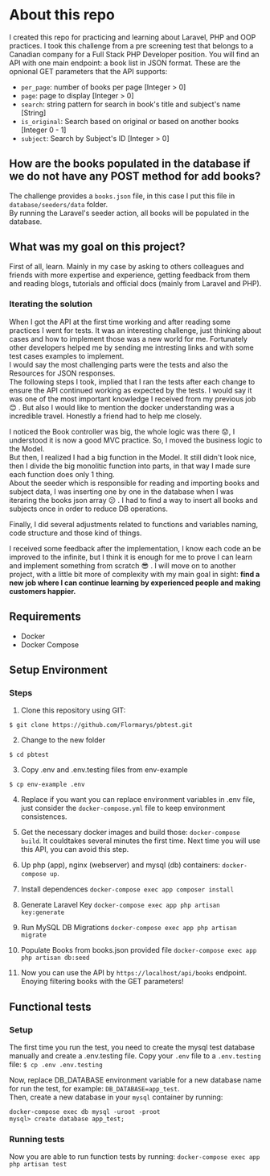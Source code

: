 # About this repo

I created this repo for practicing and learning about Laravel, PHP and OOP practices.
I took this challenge from a pre screening test that belongs to a Canadian company for a Full Stack PHP Developer position.
You will find an API with one main endpoint: a book list in JSON format. 
These are the opnional GET parameters that the API supports:

- `per_page`: number of books per page [Integer > 0]
- `page`: page to display [Integer > 0]
- `search`: string pattern for search in book's title and subject's name [String]
- `is_original`: Search based on original or based on another books [Integer 0 - 1]
- `subject`: Search by Subject's ID [Integer > 0]

## How are the books populated in the database if we do not have any POST method for add books?
The challenge provides a `books.json` file, in this case I put this file  in `database/seeders/data` folder.  
By running the Laravel's seeder action, all books will be populated in the database.

## What was my goal on this project?
First of all, learn. Mainly in my case by asking to others colleagues and friends with more expertise and experience, getting feedback from them and reading blogs, tutorials and official docs (mainly from Laravel and PHP).  

### Iterating the solution
When I got the API at the first time working and after reading some practices I went for tests. It was an interesting challenge, just thinking about cases and how to implement those was a new world for me. Fortunately other developers helped me by sending me intresting links and with some test cases examples to implement.  
I would say the most challenging parts were the tests and also the Resources for JSON responses.  
The following steps I took, implied that I ran the tests after each change to ensure the API continued working as expected by the tests. I would say it was one of the most important knowledge I received from my previous job :blush: . But also I would like to mention the docker understanding was a incredible travel. Honestly a friend had to help me closely.  

I noticed the Book controller was big, the whole logic was there :worried:, I understood it is now a good MVC practice. So, I moved the business logic to the Model.  
But then, I realized I had a big function in the Model. It still didn't look nice, then I divide the big monolitic function into parts, in that way I made sure each function does only 1 thing.  
About the seeder which is responsible for reading and importing books and subject data, I was inserting one by one in the database when I was iteraring the books json array :confused: . I had to find a way to insert all books and subjects once in order to reduce DB operations.

Finally, I did several adjustments related to functions and variables naming, code structure and those kind of things.

I received some feedback after the implementation, I know each code an be improved to the infinite, but I think it is enough for me to prove I can learn and implement something from scratch :sunglasses: . I will move on to another project, with a little bit more of complexity with my main goal in sight: **find a new job where I can continue learning by experienced people and making customers happier.**


## Requirements

- Docker
- Docker Compose

## Setup Environment

### Steps

1. Clone this repository using GIT:

```
$ git clone https://github.com/Flormarys/pbtest.git
```
   
2. Change to the new folder

```
$ cd pbtest
```

3. Copy .env and .env.testing files from env-example

```
$ cp env-example .env
```

4. Replace if you want you can replace environment variables in .env file, just consider the `docker-compose.yml` file to keep environment consistences.

5. Get the necessary docker images and build those: `docker-compose build`. It couldtakes several minutes the first time. Next time you will use this API, you can avoid this step.

6. Up php (app), nginx (webserver) and mysql (db) containers: `docker-compose up`.

7. Install dependences
`docker-compose exec app composer install`

8. Generate Laravel Key
`docker-compose exec app php artisan key:generate`

9. Run MySQL DB Migrations
`docker-compose exec app php artisan migrate`

10. Populate Books from books.json provided file
`docker-compose exec app php artisan db:seed`

11. Now you can use the API by `https://localhost/api/books` endpoint. Enoying filtering books with the GET parameters!

## Functional tests

### Setup
The first time you run the test, you need to create the mysql test database manually and create a .env.testing file. Copy your `.env` file to a `.env.testing` file:
`$ cp .env .env.testing`

Now, replace DB_DATABASE environment variable for a new database name for run the test, for example: `DB_DATABASE=app_test`.  
Then, create a new database in your `mysql` container by running: 
```
docker-compose exec db mysql -uroot -proot
mysql> create database app_test;
```

### Running tests
Now you are able to run function tests by running: `docker-compose exec app php artisan test`
